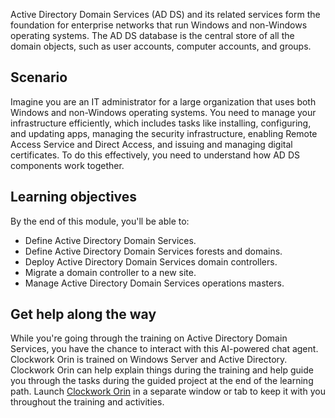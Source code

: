 Active Directory Domain Services (AD DS) and its related services form the foundation for enterprise networks that run Windows and non-Windows operating systems. The AD DS database is the central store of all the domain objects, such as user accounts, computer accounts, and groups.

## Scenario

Imagine you are an IT administrator for a large organization that uses both Windows and non-Windows operating systems. You need to manage your infrastructure efficiently, which includes tasks like installing, configuring, and updating apps, managing the security infrastructure, enabling Remote Access Service and Direct Access, and issuing and managing digital certificates. To do this effectively, you need to understand how AD DS components work together.

## Learning objectives

By the end of this module, you'll be able to:

 -  Define Active Directory Domain Services.
 -  Define Active Directory Domain Services forests and domains.
 -  Deploy Active Directory Domain Services domain controllers.
 -  Migrate a domain controller to a new site.
 -  Manage Active Directory Domain Services operations masters.

## Get help along the way

While you're going through the training on Active Directory Domain Services, you have the chance to interact with this AI-powered chat agent. Clockwork Orin is trained on Windows Server and Active Directory. Clockwork Orin can help explain things during the training and help guide you through the tasks during the guided project at the end of the learning path. Launch [Clockwork Orin](https://aka.ms/ADDSAppliedSkillTutor?azure-portal=true) in a separate window or tab to keep it with you throughout the training and activities.
